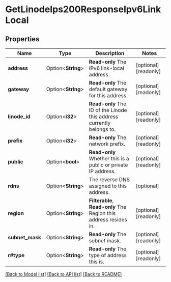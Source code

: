 # GetLinodeIps200ResponseIpv6LinkLocal

## Properties

Name | Type | Description | Notes
------------ | ------------- | ------------- | -------------
**address** | Option<**String**> | __Read-only__ The IPv6 link-local address. | [optional][readonly]
**gateway** | Option<**String**> | __Read-only__ The default gateway for this address. | [optional][readonly]
**linode_id** | Option<**i32**> | __Read-only__ The ID of the Linode this address currently belongs to. | [optional][readonly]
**prefix** | Option<**i32**> | __Read-only__ The network prefix. | [optional][readonly]
**public** | Option<**bool**> | __Read-only__ Whether this is a public or private IP address. | [optional][readonly]
**rdns** | Option<**String**> | The reverse DNS assigned to this address. | [optional]
**region** | Option<**String**> | __Filterable__, __Read-only__ The Region this address resides in. | [optional][readonly]
**subnet_mask** | Option<**String**> | __Read-only__ The subnet mask. | [optional][readonly]
**r#type** | Option<**String**> | __Read-only__ The type of address this is. | [optional][readonly]

[[Back to Model list]](../README.md#documentation-for-models) [[Back to API list]](../README.md#documentation-for-api-endpoints) [[Back to README]](../README.md)


